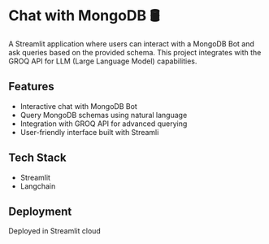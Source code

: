
# Chat with MongoDB 🛢

A Streamlit application where users can interact with a MongoDB Bot and ask queries based on the provided schema. This project integrates with the GROQ API for LLM (Large Language Model) capabilities.

## Features
- Interactive chat with MongoDB Bot
- Query MongoDB schemas using natural language
- Integration with GROQ API for advanced querying
- User-friendly interface built with Streamli

## Tech Stack

- Streamlit
- Langchain

## Deployment

Deployed in Streamlit cloud

